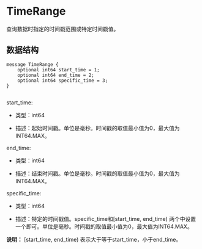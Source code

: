 # TimeRange

查询数据时指定的时间戳范围或特定时间戳值。

## 数据结构

```language-protobuf
message TimeRange {
    optional int64 start_time = 1;
    optional int64 end_time = 2;
    optional int64 specific_time = 3;
}
			
```

start\_time:

-   类型：int64

-   描述：起始时间戳。单位是毫秒。时间戳的取值最小值为0，最大值为INT64.MAX。


end\_time:

-   类型：int64

-   描述：结束时间戳。单位是毫秒。时间戳的取值最小值为0，最大值为INT64.MAX。


specific\_time:

-   类型：int64

-   描述：特定的时间戳值。specific\_time和\[start\_time, end\_time\) 两个中设置一个即可。单位是毫秒。时间戳的取值最小值为0，最大值为INT64.MAX。

**说明：** \[start\_time, end\_time\) 表示大于等于start\_time，小于end\_time。


